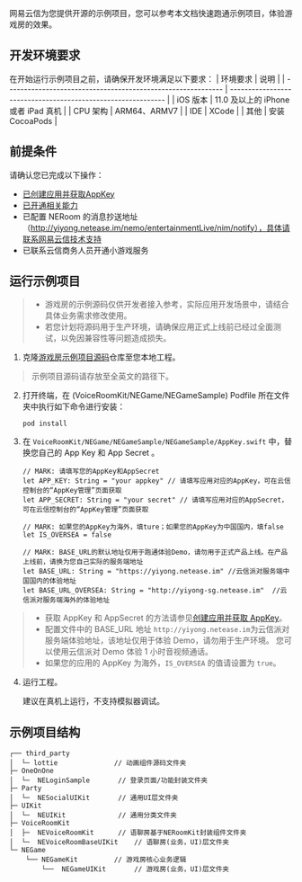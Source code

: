 网易云信为您提供开源的示例项目，您可以参考本文档快速跑通示例项目，体验游戏房的效果。

## 开发环境要求

在开始运行示例项目之前，请确保开发环境满足以下要求：
| 环境要求                                                        | 说明                                                      |
| ------------------------------------------------------------ | ------------------------------------------------------------ |
|  iOS 版本  |  11.0 及以上的 iPhone 或者 iPad 真机   |
|  CPU 架构 | ARM64、ARMV7   |
| IDE | XCode   |
| 其他 | 安装 CocoaPods  |

## 前提条件

请确认您已完成以下操作：
- [已创建应用并获取AppKey](https://doc.yunxin.163.com/console/docs/TIzMDE4NTA?platform=console)
- [已开通相关能力](https://doc.yunxin.163.com/docs/TA3ODAzNjE/zQ4MTI0Njc?platformId=50616)
- 已配置 NERoom 的消息抄送地址（http://yiyong.netease.im/nemo/entertainmentLive/nim/notify），具体请联系网易云信技术支持
- 已联系云信商务人员开通小游戏服务



## 运行示例项目

> - 游戏房的示例源码仅供开发者接入参考，实际应用开发场景中，请结合具体业务需求修改使用。
> - 若您计划将源码用于生产环境，请确保应用正式上线前已经过全面测试，以免因兼容性等问题造成损失。


  
1. 克隆[游戏房示例项目源码](https://github.com/netease-kit/NEGameRoom/tree/master/iOS)仓库至您本地工程。

>  示例项目源码请存放至全英文的路径下。

2. 打开终端，在 (VoiceRoomKit/NEGame/NEGameSample) Podfile 所在文件夹中执行如下命令进行安装：

    ```
    pod install 
    ```

3. 在 `VoiceRoomKit/NEGame/NEGameSample/NEGameSample/AppKey.swift` 中，替换您自己的 App Key 和 App Secret 。 
   

    ```
    // MARK: 请填写您的AppKey和AppSecret
    let APP_KEY: String = "your appkey" // 请填写应用对应的AppKey，可在云信控制台的“AppKey管理”页面获取
    let APP_SECRET: String = "your secret" // 请填写应用对应的AppSecret，可在云信控制台的“AppKey管理”页面获取

    // MARK: 如果您的AppKey为海外，填ture；如果您的AppKey为中国国内，填false
    let IS_OVERSEA = false

    // MARK: BASE_URL的默认地址仅用于跑通体验Demo，请勿用于正式产品上线。在产品上线前，请换为您自己实际的服务端地址
    let BASE_URL: String = "https://yiyong.netease.im" //云信派对服务端中国国内的体验地址
    let BASE_URL_OVERSEA: String = "http://yiyong-sg.netease.im"  //云信派对服务端海外的体验地址

    ```

> - 获取 AppKey 和 AppSecret 的方法请参见<a href="https://doc.yunxin.163.com/console/docs/TIzMDE4NTA?platform=console#获取-appkey" target="_blank">创建应用并获取 AppKey</a>。
> - 配置文件中的 BASE_URL 地址 `http://yiyong.netease.im`为云信派对服务端体验地址，该地址仅用于体验 Demo，请勿用于生产环境。 您可以使用云信派对 Demo 体验 1 小时音视频通话。
> - 如果您的应用的 AppKey 为海外，`IS_OVERSEA` 的值请设置为 `true`。


  

4. 运行工程。

    建议在真机上运行，不支持模拟器调试。





## 示例项目结构

```
┌── third_party
│  └─ lottie              // 动画组件源码文件夹
├─ OneOnOne
│  └─  NELoginSample       // 登录页面/功能封装文件夹  
├─ Party
│  └─  NESocialUIKit       // 通用UI层文件夹
├─ UIKit
│  └─  NEUIKit             // 通用分类文件夹
├─ VoiceRoomKit
│  ├─  NEVoiceRoomKit      // 语聊房基于NERoomKit封装组件文件夹
│  └─  NEVoiceRoomBaseUIKit    // 语聊房(业务，UI)层文件夹  
└─ NEGame
    └── NEGameKit         // 游戏房核心业务逻辑
        └──  NEGameUIKit       // 游戏房(业务，UI)层文件夹   
        
```
